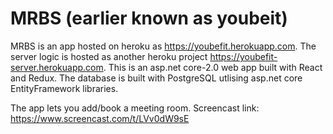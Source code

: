 # MRBS (earlier known as youbeit)
MRBS is an app hosted on heroku as https://youbefit.herokuapp.com. 
The server logic is hosted as another heroku project https://youbefit-server.herokuapp.com. 
This is an asp.net core-2.0 web app built with React and Redux. 
The database is built with PostgreSQL utlising asp.net core EntityFramework libraries.

The app lets you add/book a meeting room.
Screencast link: https://www.screencast.com/t/LVv0dW9sE
